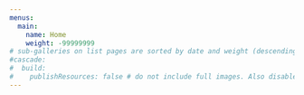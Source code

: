 ```yaml
---
menus:
  main:
    name: Home
    weight: -99999999
# sub-galleries on list pages are sorted by date and weight (descending)
#cascade:
#  build:
#    publishResources: false # do not include full images. Also disable download
---
```


